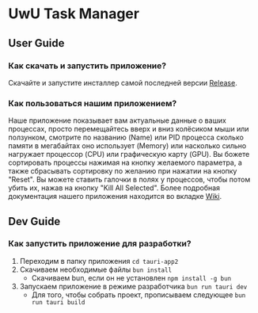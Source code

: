# UwU Task Manager
## User Guide
### Как скачать и запустить приложение?
Скачайте и запустите инсталлер самой последней версии [Release](https://github.com/infgotoinf/UwU-Task-Manager/releases).
### Как пользоваться нашим приложением?
Наше приложение показывает вам актуальные данные о ваших процессах, просто перемещайтесь вверх и вниз колёсиком мыши или ползунком, смотрите по названию (Name) или PID процесса сколько памяти в мегабайтах оно использует (Memory) или насколько сильно нагружает процессор (CPU) или графическую карту (GPU). Вы божете сортировать процессы нажимая на кнопку желаемого параметра, а также сбрасывать сортировку по желанию при нажатии на кнопку "Reset". Вы можете ставить галочки в полях у процессов, чтобы потом убить их, нажав на кнопку "Kill All Selected". Более подробная документация нашего приложения находится во вкладке [Wiki](https://github.com/infgotoinf/UwU-Task-Manager/wiki).
## Dev Guide
### Как запустить приложение для разработки?
1. Переходим в папку приложения ```cd tauri-app2```
2. Скачиваем необходимые файлы ```bun install```
   - Скачиваем bun, если он не установлен ```npm install -g bun```
3. Запускаем приложение в режиме разработчика ```bun run tauri dev```
   - Для того, чтобы собрать проект, прописываем следующее ```bun run tauri build```
